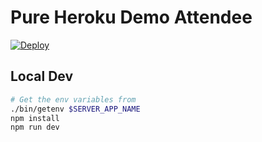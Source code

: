 # Pure Heroku Demo Attendee

[![Deploy](https://www.herokucdn.com/deploy/button.svg)](https://heroku.com/deploy?template=https://github.com/andyet/pure-heroku-demo-attendee)

## Local Dev

```sh
# Get the env variables from
./bin/getenv $SERVER_APP_NAME
npm install
npm run dev
```
